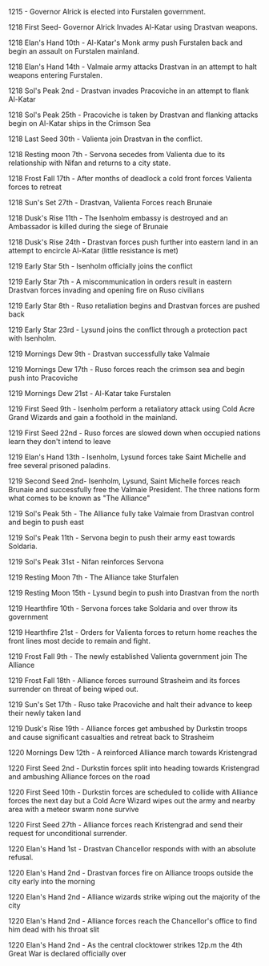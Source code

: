 1215 - Governor Alrick is elected into Furstalen government.

1218 First Seed- Governor Alrick Invades Al-Katar using Drastvan weapons.

1218 Elan's Hand 10th - Al-Katar's Monk army push Furstalen back and begin an assault on Furstalen mainland.

1218 Elan's Hand 14th - Valmaie army attacks Drastvan in an attempt to halt weapons entering Furstalen. 

1218 Sol's Peak 2nd - Drastvan invades Pracoviche in an attempt to flank Al-Katar

1218 Sol's Peak 25th - Pracoviche is taken by Drastvan and flanking attacks begin on Al-Katar ships in the Crimson Sea

1218 Last Seed 30th - Valienta join Drastvan in the conflict.

1218 Resting moon 7th - Servona  secedes from Valienta due to its relationship with Nifan and returns to a city state.

1218 Frost Fall 17th - After months of deadlock a cold front forces Valienta forces to retreat

1218 Sun's Set 27th - Drastvan, Valienta Forces reach Brunaie

1218 Dusk's Rise 11th - The Isenholm embassy is destroyed and an Ambassador is killed during the siege of Brunaie

1218 Dusk's Rise 24th - Drastvan forces push further into eastern land in an attempt to encircle Al-Katar (little resistance is met)

1219 Early Star 5th - Isenholm officially joins the conflict

1219 Early Star 7th - A miscommunication in orders result in eastern Drastvan forces invading and opening fire on Ruso civilians

1219 Early Star 8th - Ruso retaliation begins and Drastvan forces are pushed back

1219 Early Star 23rd - Lysund joins the conflict through a protection pact with Isenholm.

1219 Mornings Dew 9th - Drastvan successfully take Valmaie

1219 Mornings Dew 17th - Ruso forces reach the crimson sea and begin push into Pracoviche

1219 Mornings Dew 21st - Al-Katar take Furstalen 

1219 First Seed 9th - Isenholm perform a retaliatory attack using Cold Acre Grand Wizards and gain a foothold in the mainland.

1219 First Seed 22nd - Ruso forces are slowed down when occupied nations learn they don't intend to leave 

1219 Elan's Hand 13th - Isenholm, Lysund forces take Saint Michelle and free several prisoned paladins.

1219 Second Seed 2nd- Isenholm, Lysund, Saint Michelle forces reach Brunaie and successfully free the Valmaie President. The three nations form what comes to be known as "The Alliance"

1219 Sol's Peak 5th - The Alliance fully take Valmaie from Drastvan control and begin to push east

1219 Sol's Peak 11th - Servona begin to push their army east towards Soldaria.

1219 Sol's Peak 31st - Nifan reinforces Servona

1219 Resting Moon 7th - The Alliance take Sturfalen

1219 Resting Moon 15th - Lysund begin to push into Drastvan from the north

1219 Hearthfire 10th - Servona forces take Soldaria and over throw its government 

1219 Hearthfire 21st - Orders for Valienta forces to return home reaches the front lines most decide to remain and fight.

1219 Frost Fall 9th - The newly established Valienta government join The Alliance

1219 Frost Fall 18th - Alliance forces surround Strasheim and its forces surrender on threat of being wiped out.

1219 Sun's Set 17th - Ruso take Pracoviche and halt their advance to keep their newly taken land

1219 Dusk's Rise 19th - Alliance forces get ambushed by Durkstin troops and cause significant casualties and retreat back to Strasheim 

1220 Mornings Dew 12th - A reinforced Alliance march towards Kristengrad

1220 First Seed 2nd - Durkstin forces split into heading towards Kristengrad and ambushing Alliance forces on the road

1220 First Seed 10th - Durkstin forces are scheduled to collide with Alliance forces the next day but a Cold Acre Wizard wipes out the army and nearby area with a meteor swarm none survive

1220 First Seed 27th - Alliance forces reach Kristengrad and send their request for unconditional surrender.

1220 Elan's Hand 1st - Drastvan Chancellor responds with with an absolute refusal.

1220 Elan's Hand 2nd - Drastvan forces fire on Alliance troops outside the city early into the morning

1220 Elan's Hand 2nd - Alliance wizards strike wiping out the majority of the city

1220 Elan's Hand 2nd - Alliance forces reach the Chancellor's office to find him dead with his throat slit

1220 Elan's Hand 2nd - As the central clocktower strikes 12p.m the 4th Great War is declared officially over